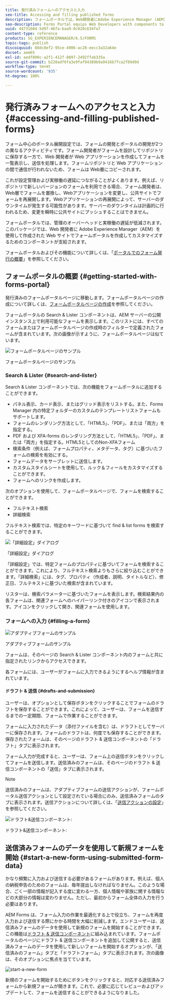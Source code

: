 ```yaml
---
title: 発行済みフォームへのアクセスと入力
seo-title: Accessing and filling published forms
description: フォームポータルでは、Web開発者にAdobe Experience Manager (AEM)を使用して作成されたWebサイトでフォームポータルを作成してカスタマイズするためのコンポーネントが支給されます。
seo-description: Forms Portal equips Web Developers with components to create and customize a forms portal on websites authored using Adobe Experience Manager (AEM).
uuid: 44731604-5d97-46fa-baa9-0c020c634fa7
content-type: reference
products: SG_EXPERIENCEMANAGER/6.5/FORMS
topic-tags: publish
discoiquuid: 88dc8ef2-95ce-4906-ac28-eecc3a32a64e
docset: aem65
exl-id: aedf890c-a2f1-412f-8897-2492ffab335a
source-git-commit: b220adf6fa3e9faf94389b9a9416b7fca2f89d9d
workflow-type: tm+mt
source-wordcount: '935'
ht-degree: 100%

---
```


# 発行済みフォームへのアクセスと入力{#accessing-and-filling-published-forms}

フォーム中心のポータル展開設定では、フォームの開発とポータルの開発が2つの異なるアクティビティです。フォーム開発者がフォームを設計してリポジトリに保存する一方で、Web 開発者が Web アプリケーションを作成してフォームを一覧表示し、送信を処理します。フォームリポジトリと Web アプリケーションの間で通信が行われないため、フォームは Web層にコピーされます。

これが設定管理および実稼働の遅延につながることがよくあります。例えば、リポジトリで新しいバージョンのフォームを利用できる場合、フォーム開発者は、Web層でフォームを置換し、Webアプリケーションを変更し、公共サイトでフォームを再展開します。Webアプリケーションの再展開によって、サーバーのダウンタイムが発生する可能性があります。サーバーのダウンタイムは計画的に行われるため、変更を瞬時に公共サイトにプッシュすることはできません。

フォームポータルでは、管理のオーバーヘッドと実稼働の遅延が低減されます。このパッケージでは、Web 開発者に Adobe Experience Manager（AEM）を使用して作成された Web サイトでフォームポータルを作成してカスタマイズするためのコンポーネントが支給されます。

フォームポータルおよびその機能について詳しくは、「[ポータルでのフォーム発行の概要](/help/forms/using/introduction-publishing-forms.md)」を参照してください。

## フォームポータルの概要 {#getting-started-with-forms-portal}

発行済みのフォームポータルページに移動します。フォームポータルページの作成について詳しくは、[フォームポータルページの作成](../../forms/using/creating-form-portal-page.md)を参照してください。

フォームポータルの Search &amp; Lister コンポーネントは、AEM サーバーの公開インスタンス上で利用可能なフォームを表示します。このリストには、すべてのフォームまたはフォームポータルページの作成時のフィルターで定義されたフォームが含まれています。次の画像が示すように、フォームポータルページは似ています。

![フォームポータルページのサンプル ](assets/forms-portal-page.png)

フォームポータルページのサンプル

### Search &amp; Lister {#search-and-lister}

Search &amp; Lister コンポーネントでは、次の機能をフォームポータルに追加することができます。

* パネル表示、カード表示、またはグリッド表示をリストする。また、Forms Manager 内の特定フォルダーのカスタムのテンプレートリストフォームもサポートします。
* フォームのレンダリング方法として、「HTML5」、「PDF」、または「両方」を指定する。
* PDF および XFA-forms のレンダリング方法として、「HTML5」、「PDF」、または「両方」を指定する。HTML5としてのNon-XFAフォーム
* 検索条件（例えば、フォームプロパティ、メタデータ、タグ）に基づいたフォームの検索を有効にする。
* フォームデータをサーブレットに送信します。
* カスタムスタイルシートを使用して、ルック＆フィールをカスタマイズすることができます。
* フォームへのリンクを作成します。

次のオプションを使用して、フォームポータルページで、フォームを検索することができます。

* フルテキスト検索
* 詳細検索

フルテキスト検索では、特定のキーワードに基づいて find &amp; list forms を検索することができます。

![「詳細設定」ダイアログ](assets/search-panel.png)

「詳細設定」ダイアログ

「詳細設定」では、特定フォームのプロパティに基づいてフォームを検索することができます。これにより、フルテキスト検索よりもさらに絞り込むことができます。「詳細検索」には、タグ、プロパティ（作成者、説明、タイトルなど）、修正日、フルテキストに基づいた検索が含まれています。

リスターは、検索パラメーターに基づいたフォームを表示します。検索結果内の各フォームは、関連フォームへのハイパーリンク付きのアイコンで表示されます。アイコンをクリックして開き、関連フォームを使用します。

### フォームへの入力 {#filling-a-form}

![アダプティブフォームのサンプル](assets/filling_a_form.png)

アダプティブフォームのサンプル

フォームは、そのページの Search &amp; Lister コンポーネント内のフォームと共に指定されたリンクからアクセスできます。

各フォームには、ユーザーがフォームに入力できるようにするヘルプ情報が含まれています。

#### ドラフト &amp; 送信 {#drafts-and-submission}

ユーザーは、オプションとして保存ボタンをクリックすることでフォームのドラフトを保存することができます。これによって、ユーザーは、フォームを送信するまでの一定期間、フォームで作業することができます。

フォームに入力されたデータ（添付ファイルを含む）は、ドラフトとしてサーバーに保存されます。フォームのドラフトは、何度でも保存することができます。保存されたフォームは、そのページのドラフト &amp; 送信コンポーネントの「ドラフト」タブに表示されます。

フォーム入力が完成すると、ユーザーは、フォーム上の送信ボタンをクリックしてフォームを送信します。送信済みのフォームは、そのページのドラフト &amp; 送信コンポーネントの「送信」タブに表示されます。

>[!NOTE]
>
>送信済みのフォームは、アダプティブフォームの送信アクションが、フォームポータル送信アクションとして設定されている場合にのみ、送信済みフォームのタブに表示されます。送信アクションについて詳しくは、「[送信アクションの設定](../../forms/using/configuring-submit-actions.md)」を参照してください。

![ドラフト&amp;送信コンポーネント:](assets/draft-submission.png)

ドラフト&amp;送信コンポーネント:

## 送信済みフォームのデータを使用して新規フォームを開始 {#start-a-new-form-using-submitted-form-data}

かなり頻繁に入力および送信する必要があるフォームがあります。例えば、個人の納税申告のためのフォームは、毎年提出しなければなりません。このような場合、ごく一部の情報が記入する度に変わる一方、個人情報や家族に関する情報などの大部分の情報は変わりません。ただし、最初からフォーム全体の入力を行う必要はあります。

AEM Forms は、フォーム入力の作業を最適化する上で役立ち、フォームを再度入力および送信する際にかかる時間を大幅に削減します。エンドユーザーは、送信済みフォームのデータを使用して新規のフォームを開始することができます。この機能は[ドラフト &amp; 送信コンポーネント](../../forms/using/draft-submission-component.md)に組み込まれています。フォームポータルのページにドラフト &amp; 送信コンポーネントを追加して公開すると、送信済みフォームのデータを使用して新しいフォームを開始するオプションが、「送信済みのフォーム」タブと「ドラフトフォーム」タブに表示されます。次の画像は、そのオプションに焦点を当てています。

![start-a-new-form](assets/start-a-new-form.png)

新規のフォームを開始するためにボタンをクリックすると、対応する送信済みフォームから新規フォームが開きます。これで、必要に応じてレビューおよびアップデートして、フォームを送信することができるようになりました。
